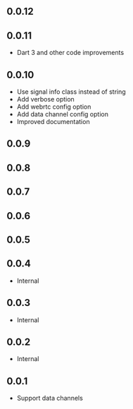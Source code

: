 ## 0.0.12
## 0.0.11

- Dart 3 and other code improvements

## 0.0.10

- Use signal info class instead of string
- Add verbose option
- Add webrtc config option
- Add data channel config option
- Improved documentation

## 0.0.9

## 0.0.8

## 0.0.7

## 0.0.6

## 0.0.5

## 0.0.4

- Internal

## 0.0.3

- Internal

## 0.0.2

- Internal

## 0.0.1

- Support data channels
